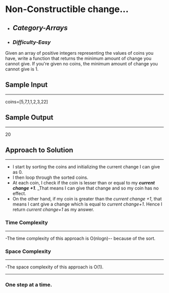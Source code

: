 # Non-Constructible change...

- ## **_Category-Arrays_**
- ### **_Difficulty-Easy_**

Given an array of positive integers representing the values of coins you have, write a function that returns the minimum amount of change you cannot give. If you're given no coins, the minimum amount of change you cannot give is 1.

## Sample Input

---

coins=[5,7,1,1,2,3,22]

## Sample Output

---

20

## Approach to Solution

---

- I start by sorting the coins and initializing the current change I can give as 0.
- I then loop through the sorted coins.
- At each coin, I check if the coin is lesser than or equal to my **_current change +1_**. \_That means I can give that change and so my coin has no effect.
- On the other hand, if my coin is greater than the _current change +1_, that means I cant give a change which is equal to _current change+1_. Hence I return _current change+1_ as my answer.

### Time Complexity

---

-The time complexity of this approach is O(nlogn)-- because of the sort.

### Space Complexity

---

-The space complexity of this approach is O(1).

---

### One step at a time.
